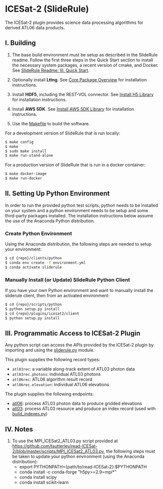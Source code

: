 ICESat-2 (SlideRule)
====================

The ICESat-2 plugin provides science data processing algorithms for derived ATL06 data products.

## I. Building

1. The base build environment must be setup as described in the SlideRule readme.  Follow the first three steps in the Quick Start section to install the necessary system packages, a recent version of cmake, and Docker.  See [SlideRule Readme: III. Quick Start](https://github.com/ICESat2-SlideRule/sliderule/blob/master/README.md#iii-quick-start).  

2. Optionally install __Lttng__. See [Core Package Overview](https://github.com/ICESat2-SlideRule/sliderule/blob/master/packages/core/core.md) for installation instructions.

3. Install __HDF5__, including the REST-VOL connector. See [Install H5 Library](https://github.com/ICESat2-SlideRule/sliderule/blob/master/packages/h5/h5.md) for installation instructions.

4. Install __AWS SDK__. See [Install AWS SDK Library](https://github.com/ICESat2-SlideRule/sliderule/blob/asset/packages/aws/aws.md) for installation instructions.

5. Use the [Makefile](build/Makefile) to build the software.

For a development version of SlideRule that is run locally:
```bash
$ make config
$ make
$ sudo make install
$ make run-stand-alone
```

For a production version of SlideRule that is run in a docker container:
```bash
$ make docker-image
$ make run-docker
```

## II. Setting Up Python Environment

In order to run the provided python test scripts, python needs to be installed on your system and a python environment needs to be setup and some third-party packages installed.  The installation instructions below assume the use of the Anaconda Python distribution.

### Create Python Environment

Using the Anaconda distribution, the following steps are needed to setup your environment:
```bash
$ cd {repo}/clients/python
$ conda env create -f environment.yml
$ conda activate sliderule
```

### Manually Install (or Update) SlideRule Python Client

If you have your own Python environment and want to manually install the sliderule client, then from an activated environment:
```bash
$ cd {repo}/scripts/python
$ python setup.py install
$ cd {repo}/plugins/icesat2/client
$ python setup.py install
```

## III. Programmatic Access to ICESat-2 Plugin

Any python script can access the APIs provided by the ICESat-2 plugin by importing and using the [sliderule.py](../../scripts/python/sliderule/sliderule.py) module.

This plugin supplies the following record types:
* `atl03rec`: a variable along-track extent of ATL03 photon data
* `atl03rec.photons`: individual ATL03 photons
* `atl06rec`: ATL06 algorithm result record
* `atl06rec.elevation`: individual ATL06 elevations

The plugin supplies the following endpoints:
* [atl06](endpoints/atl06.lua): process ATL03 photon data to produce gridded elevations
* [atl03](endpoints/atl03.lua): process ATL03 resource and produce an index record (used with [build_indexes.py](utils/build_indexes.py))

## IV. Notes

1. To use the MPI_ICESat2_ATL03.py script provided at https://github.com/tsutterley/read-ICESat-2/blob/master/scripts/MPI_ICESat2_ATL03.py, the following steps must be taken to update your python environment (using the Anaconda distribution):
    * export PYTHONPATH={path/to/read-ICESat-2}:$PYTHONPATH
    * conda install -c conda-forge "h5py>=2.9=mpi*"
    * conda install scipy
    * conda install scikit-learn